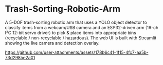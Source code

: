 # Trash-Sorting-Robotic-Arm

A 5-DOF trash-sorting robotic arm that uses a YOLO object detector to classify items from a webcam/USB camera and an ESP32-driven arm (16-ch I²C 12-bit servo driver) to pick & place items into appropriate bins (recyclable / non-recyclable / hazardous). The web UI is built with Streamlit showing the live camera and detection overlay.

https://github.com/user-attachments/assets/178b6c41-1f15-4fc7-aa5b-73d2985e2a01
